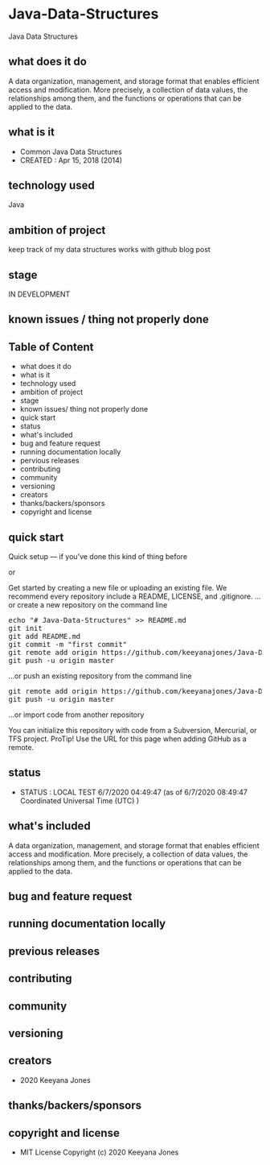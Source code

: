 # Java-Data-Structures
Java Data Structures

## what does it do
A data organization, management, and storage format that enables efficient access and modification. 
More precisely, a collection of data values, the relationships among them, and the functions or operations that can be applied to the data.

## what is it
- Common Java Data Structures
- CREATED : Apr 15, 2018 (2014)

## technology used
Java 

## ambition of project
keep track of my data structures works with github blog post

## stage
IN DEVELOPMENT

## known issues / thing not properly done 

## Table of Content
- what does it do 
- what is it
- technology used
- ambition of project
- stage
- known issues/ thing not properly done
- quick start
- status
- what's included
- bug and feature request
- running documentation locally
- pervious releases
- contributing
- community 
- versioning
- creators
- thanks/backers/sponsors
- copyright and license

## quick start
Quick setup — if you’ve done this kind of thing before

or

Get started by creating a new file or uploading an existing file. We recommend every repository include a README, LICENSE, and .gitignore.
…or create a new repository on the command line

<pre>
echo "# Java-Data-Structures" >> README.md
git init
git add README.md
git commit -m "first commit"
git remote add origin https://github.com/keeyanajones/Java-Data-Structures.git
git push -u origin master
</pre>                

…or push an existing repository from the command line

<pre>
git remote add origin https://github.com/keeyanajones/Java-Data-Structures.git
git push -u origin master
</pre>

…or import code from another repository

You can initialize this repository with code from a Subversion, Mercurial, or TFS project.
ProTip! Use the URL for this page when adding GitHub as a remote. 

## status
- STATUS : LOCAL TEST 6/7/2020 04:49:47 (as of 6/7/2020 08:49:47 Coordinated Universal Time (UTC) )

## what's included
A data organization, management, and storage format that enables efficient access and modification. 
More precisely, a collection of data values, the relationships among them, and the functions or operations that can be applied to the data.

## bug and feature request

## running documentation locally

## previous releases

## contributing

## community
 
## versioning

## creators
 - 2020 Keeyana Jones

## thanks/backers/sponsors

## copyright and license 
 - MIT License Copyright (c) 2020 Keeyana Jones